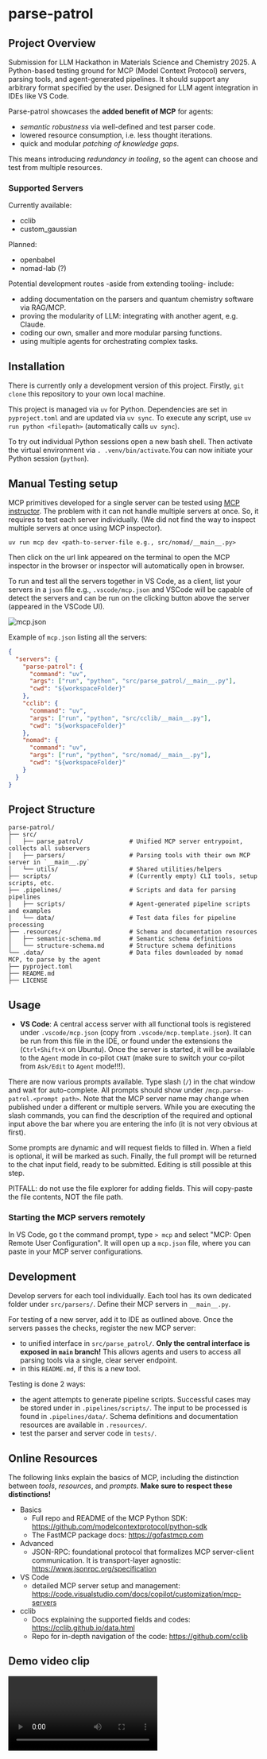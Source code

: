 # parse-patrol

## Project Overview

Submission for LLM Hackathon in Materials Science and Chemistry 2025.
A Python-based testing ground for MCP (Model Context Protocol) servers, parsing tools, and agent-generated pipelines. It should support any arbitrary format specified by the user. Designed for LLM agent integration in IDEs like VS Code.

Parse-patrol showcases the **added benefit of MCP** for agents:

- _semantic robustness_ via well-defined and test parser code.
- lowered resource consumption, i.e. less thought iterations.
- quick and modular _patching of knowledge gaps_.

This means introducing _redundancy in tooling_, so the agent can choose and test from multiple resources.

### Supported Servers

Currently available:

- cclib
- custom_gaussian

Planned:

- openbabel
- nomad-lab (?)

Potential development routes -aside from extending tooling- include:

- adding documentation on the parsers and quantum chemistry software via RAG/MCP.
- proving the modularity of LLM: integrating with another agent, e.g. Claude.
- coding our own, smaller and more modular parsing functions.
- using multiple agents for orchestrating complex tasks.

## Installation

There is currently only a development version of this project.
Firstly, `git clone` this repository to your own local machine.

This project is managed via `uv` for Python.
Dependencies are set in `pyproject.toml` and are updated via `uv sync`.
To execute any script, use `uv run python <filepath>` (automatically calls `uv sync`).

To try out individual Python sessions open a new bash shell.
Then activate the virtual environment via `. .venv/bin/activate`.You can now initiate your Python session (`python`).

## Manual Testing setup
MCP primitives developed for a single server can be tested using [MCP instructor](https://github.com/modelcontextprotocol/inspector). The problem with it can not handle multiple servers at once. So, it requires to test each server individually. (We did not find the way to inspect multiple servers at once using MCP inspector).
```
uv run mcp dev <path-to-server-file e.g., src/nomad/__main__.py>
```
Then click on the url link appeared on the terminal to open the MCP inspector in the browser or inspector will automatically open in browser.

To run and test all the servers together in VS Code, as a client, list your servers in a `json` file e.g., `.vscode/mcp.json` and VSCode will be capable of detect the servers and can be run on the clicking button above the server (appeared in the VSCode UI).

![mcp.json](assets/images/mcp_json.png)

Example of `mcp.json` listing all the servers:
```Json
{
  "servers": {
    "parse-patrol": {
      "command": "uv",
      "args": ["run", "python", "src/parse_patrol/__main__.py"],
      "cwd": "${workspaceFolder}"
    },
    "cclib": {
      "command": "uv",
      "args": ["run", "python", "src/cclib/__main__.py"],
      "cwd": "${workspaceFolder}"
    },
    "nomad": {
      "command": "uv",
      "args": ["run", "python", "src/nomad/__main__.py"],
      "cwd": "${workspaceFolder}"
    }
  }
}
```

## Project Structure

```
parse-patrol/
├── src/
│   ├── parse_patrol/             # Unified MCP server entrypoint, collects all subservers
│   ├── parsers/                  # Parsing tools with their own MCP server in `__main__.py`
│   └── utils/                    # Shared utilities/helpers
├── scripts/                      # (Currently empty) CLI tools, setup scripts, etc.
├── .pipelines/                   # Scripts and data for parsing pipelines
│   ├── scripts/                  # Agent-generated pipeline scripts and examples
│   └── data/                     # Test data files for pipeline processing
├── .resources/                   # Schema and documentation resources
│   ├── semantic-schema.md        # Semantic schema definitions
│   └── structure-schema.md       # Structure schema definitions
└── .data/                        # Data files downloaded by nomad MCP, to parse by the agent
├── pyproject.toml
├── README.md
├── LICENSE
```

## Usage

- **VS Code**: A central access server with all functional tools is registered under `.vscode/mcp.json` (copy from `.vscode/mcp.template.json`). It can be run from this file in the IDE, or found under the extensions the (`Ctrl+Shift+X` on Ubuntu). Once the server is started, it will be available to the `Agent` mode in co-pilot `CHAT` (make sure to switch your co-pilot from `Ask/Edit` to `Agent` mode!!!).

There are now various prompts available. Type slash (`/`) in the chat window and wait for auto-complete.
All prompts should show under `/mcp.parse-patrol.<prompt path>`. Note that the MCP server name may change when published under a different or multiple servers. While you are executing the slash commands, you can find the description of the required and optional input above the bar where you are entering the info (it is not very obvious at first).

Some prompts are dynamic and will request fields to filled in. When a field is optional, it will be marked as such. Finally, the full prompt will be returned to the chat input field, ready to be submitted.
Editing is still possible at this step.

PITFALL: do not use the file explorer for adding fields. This will copy-paste the file contents, NOT the file path.

### Starting the MCP servers remotely

In VS Code, go t the command prompt, type `> mcp` and select "MCP: Open Remote User Configuration". It will open up a `mcp.json` file, where you can paste in your MCP server configurations.

## Development

Develop servers for each tool individually. Each tool has its own dedicated folder under `src/parsers/`. Define their MCP servers in `__main__.py`.

For testing of a new server, add it to IDE as outlined above.
Once the servers passes the checks, register the new MCP server:

- to unified interface in `src/parse_patrol/`. **Only the central interface is exposed in `main` branch!** This allows agents and users to access all parsing tools via a single, clear server endpoint.
- in this `README.md`, if this is a new tool.

Testing is done 2 ways:

- the agent attempts to generate pipeline scripts. Successful cases may be stored under in `.pipelines/scripts/`. The input to be processed is found in `.pipelines/data/`. Schema definitions and documentation resources are available in `.resources/`.
- test the parser and server code in `tests/`.

## Online Resources

The following links explain the basics of MCP, including the distinction between _tools_, _resources_, and _prompts_. **Make sure to respect these distinctions!**

- Basics
  - Full repo and README of the MCP Python SDK: https://github.com/modelcontextprotocol/python-sdk
  - The FastMCP package docs: https://gofastmcp.com
- Advanced
  - JSON-RPC: foundational protocol that formalizes MCP server-client communication. It is transport-layer agnostic: https://www.jsonrpc.org/specification
- VS Code
  - detailed MCP server setup and management: https://code.visualstudio.com/docs/copilot/customization/mcp-servers
- cclib
  - Docs explaining the supported fields and codes: https://cclib.github.io/data.html
  - Repo for in-depth navigation of the code: https://github.com/cclib

## Demo video clip

  ![parse_patrol_demo](assets/videos/parse_patrol_demo.mp4)